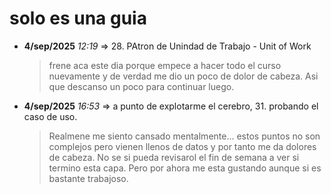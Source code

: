 # solo es una guia

* __4/sep/2025__  _12:19_ => 28. PAtron de Unindad de Trabajo - Unit of Work
    > frene aca este dia porque empece a hacer todo el curso nuevamente y de verdad me dio un poco de dolor de cabeza. Asi que descanso un poco para continuar luego.

* __4/sep/2025__ _16:53_ => a punto de explotarme el cerebro, 31. probando el caso de uso.
    > Realmene me siento cansado mentalmente... estos puntos no son complejos pero vienen llenos de datos y por tanto me da dolores de cabeza. No se si pueda revisarol el fin de semana a ver si termino esta capa. Pero por ahora me esta gustando aunque si es bastante trabajoso.